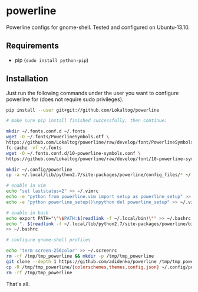 powerline
=========

Powerline configs for gnome-shell. Tested and configured on Ubuntu-13.10.

Requirements
------------
* pip (```sudo install python-pip```)

Installation
------------

Just run the following commands under the user you want to configure powerline for (does not require sudo privileges).

```bash
pip install --user git+git://github.com/Lokaltog/powerline

# make sure pip install finished successfully, then continue:

mkdir ~/.fonts.conf.d ~/.fonts
wget -O ~/.fonts/PowerlineSymbols.otf \
https://github.com/Lokaltog/powerline/raw/develop/font/PowerlineSymbols.otf
fc-cache -vf ~/.fonts
wget -O ~/.fonts.conf.d/10-powerline-symbols.conf \
https://github.com/Lokaltog/powerline/raw/develop/font/10-powerline-symbols.conf

mkdir ~/.config/powerline
cp -a ~/.local/lib/python2.7/site-packages/powerline/config_files/* ~/.config/powerline/

# enable in vim
echo "set laststatus=2" >> ~/.vimrc
echo -e "python from powerline.vim import setup as powerline_setup" >> ~/.vimrc
echo -e "python powerline_setup()\npython del powerline_setup" >> ~/.vimrc

# enable in bash
echo export PATH="\"\$PATH:$(readlink -f ~/.local/bin)\"" >> ~/.bashrc
echo ". $(readlink -f ~/.local/lib/python2.7/site-packages/powerline/bindings/bash/powerline.sh)" \
>> ~/.bashrc

# configure gnome-shell profiles

echo 'term screen-256color' >> ~/.screenrc
rm -rf /tmp/tmp_powerline && mkdir -p /tmp/tmp_powerline
git clone --depth 1 https://github.com/adidenko/powerline /tmp/tmp_powerline
cp -R /tmp/tmp_powerline/{colorschemes,themes,config.json} ~/.config/powerline/
rm -rf /tmp/tmp_powerline
```

That's all.
